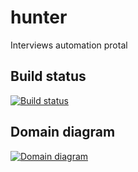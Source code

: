 # hunter

Interviews automation protal

Build status
--
[![Build status](https://ci.appveyor.com/api/projects/status/e3lqdmid5uib5kwh?svg=true)](https://ci.appveyor.com/project/KoshelevSY/hunter)

Domain diagram
--
[![Domain diagram](http://yuml.me/8493398b.svg)](http://yuml.me/edit/8493398b)
